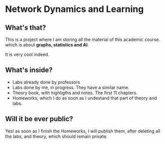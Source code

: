 # Network Dynamics and Learning
## What's that?
This is a project where I am storing all the material of this academic course. which is about **graphs, statistics and AI**.
<p>It is very cool indeed.</p>

## What's inside?
- Labs already done by professors
- Labs done by me, in progress. They have a similar name.
- Theory book, with highligths and notes. The first 11 chapters.
- Homeworks, which I do as soon as I undestand that part of theory and labs.

## Will it be ever public?
Yes! as soon as I finish the Homeworks, I will publish them, after deleting all the labs, and theory, which should remain private.
